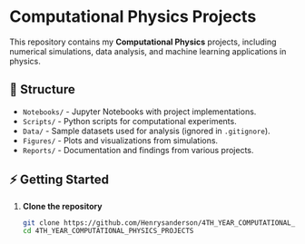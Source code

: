 # Computational Physics Projects

This repository contains my **Computational Physics** projects, including numerical simulations, data analysis, and machine learning applications in physics.

## 📂 Structure
- `Notebooks/` - Jupyter Notebooks with project implementations.
- `Scripts/` - Python scripts for computational experiments.
- `Data/` - Sample datasets used for analysis (ignored in `.gitignore`).
- `Figures/` - Plots and visualizations from simulations.
- `Reports/` - Documentation and findings from various projects.

## ⚡ Getting Started
1. **Clone the repository**  
   ```bash
   git clone https://github.com/Henrysanderson/4TH_YEAR_COMPUTATIONAL_PHYSICS_PROJECTS.git
   cd 4TH_YEAR_COMPUTATIONAL_PHYSICS_PROJECTS
